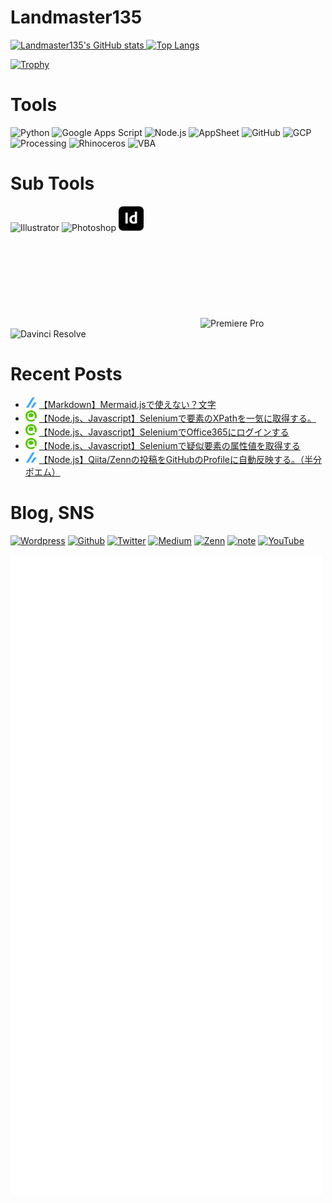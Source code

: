 # Landmaster135

<!-- - 👋 Hi, I’m @Landmaster135
- 👀 I’m interested in ...
- 🌱 I’m currently learning ...
- 💞️ I’m looking to collaborate on ...
- 📫 How to reach me ... -->

<!---
Landmaster135/Landmaster135 is a ✨ special ✨ repository because its `README.md` (this file) appears on your GitHub profile.
You can click the Preview link to take a look at your changes.
--->

<p align="left">
  <a href="https://github.com/anuraghazra/github-readme-stats">
    <img height="150.2em" alt="Landmaster135's GitHub stats" src="https://github-readme-stats.vercel.app/api/?username=Landmaster135&theme=tokyonight&show_icons=true" />
  </a>
  <a href="https://github.com/anuraghazra/github-readme-stats">
    <img height="150.2em" alt="Top Langs" src="https://github-readme-stats.vercel.app/api/top-langs/?username=Landmaster135&layout=compact&theme=tokyonight" />
  </a>
</p>
<p>
  <a href="https://github.com/ryo-ma/github-profile-trophy">
    <img height="100.2em" alt="Trophy" src="https://github-profile-trophy.vercel.app/?username=Landmaster135&theme=dracula&column=7" />
  </a>
</p>

# Tools
<p align="left">
  <img height="40.2em" alt="Python" src="https://www.vectorlogo.zone/logos/python/python-icon.svg">
  <img height="40.2em" alt="Google Apps Script" src="https://upload.wikimedia.org/wikipedia/commons/2/2f/Google_Apps_Script.svg">
  <img height="40.2em" alt="Node.js" src="https://www.vectorlogo.zone/logos/nodejs/nodejs-icon.svg">
  <img height="40.2em" alt="AppSheet" src="https://upload.wikimedia.org/wikipedia/commons/5/52/AppSheet_Logo.svg">
  <img height="40.2em" alt="GitHub" src="https://upload.vectorlogo.zone/logos/github/images/47bfd2d4-712f-4dee-9315-f99c611b7598.svg">
  <img height="40.2em" alt="GCP" src="https://www.vectorlogo.zone/logos/google_cloud/google_cloud-icon.svg">
  <img height="40.2em" alt="Processing" src="https://upload.wikimedia.org/wikipedia/commons/5/59/Processing_Logo_Clipped.svg">
  <img height="40.2em" alt="Rhinoceros" src="https://simpleicons.org/icons/rhinoceros.svg">
  <img height="40.2em" alt="VBA" src="https://www.vectorlogo.zone/logos/microsoft_vb/microsoft_vb-icon.svg">
</p>

# Sub Tools
<p align="left">
  <img height="40.2em" alt="Illustrator" src="https://www.vectorlogo.zone/logos/adobe_illustrator/adobe_illustrator-icon.svg">
  <img height="40.2em" alt="Photoshop" src="">
  <img height="40.2em" alt="InDesign" src="img/subTools/adobeIndesign.svg">
  <svg>
    <use xlink:href="./img/subTools/adobeIndesign.svg"></use>
  </svg>
  <img height="40.2em" alt="Premiere Pro" src="">
  <img height="40.2em" alt="Davinci Resolve" src="">
</p>

# Recent Posts

<!--[START POSTS LIST]-->
- ![](img/zenn.png) [【Markdown】Mermaid.jsで使えない？文字](https://zenn.dev/kinkinbeer135ml/articles/f08ce790091aca)
- ![](img/qiita.png) [【Node.js、Javascript】Seleniumで要素のXPathを一気に取得する。](https://qiita.com/Landmaster135/items/3bf54fad9d1c72b1674d)
- ![](img/qiita.png) [【Node.js、Javascript】SeleniumでOffice365にログインする](https://qiita.com/Landmaster135/items/9d0064e86d42297ea84b)
- ![](img/qiita.png) [【Node.js、Javascript】Seleniumで疑似要素の属性値を取得する](https://qiita.com/Landmaster135/items/c0f26163950425c50167)
- ![](img/zenn.png) [【Node.js】Qiita/Zennの投稿をGitHubのProfileに自動反映する。（半分ポエム）](https://zenn.dev/kinkinbeer135ml/articles/968c7f8a5f0767)
<!--[END POSTS LIST]-->

# Blog, SNS

<p>
  <a href="https://www.endorphinbath.com" target="_blank"><img alt="Wordpress" src="https://img.shields.io/badge/Wordpress-21759B.svg?&style=flat&logo=Wordpress&logoColor=white" /></a>
  <a href="https://github.com/Landmaster135" target="_blank"><img alt="Github" src="https://img.shields.io/badge/GitHub-%2312100E.svg?&style=flat&logo=Github&logoColor=white" /></a>
  <a href="https://twitter.com/penguinbeer1351" target="_blank"><img alt="Twitter" src="https://img.shields.io/badge/twitter-%231DA1F2.svg?&style=flat&logo=twitter&logoColor=white" /></a>
  <a href="https://qiita.com/Landmaster135" target="_blank"><img alt="Medium" src="https://img.shields.io/badge/qiita-55C500.svg?&style=flat&logo=qiita&logoColor=white" /></a>
  <a href="https://zenn.dev/kinkinbeer135ml" target="_blank"><img alt="Zenn" src="https://img.shields.io/badge/Zenn-3EA8FF.svg?&style=flat&logo=Zenn&logoColor=white" /></a>
  <a href="https://note.com/kinkinbeer135ml" target="_blank"><img alt="note" src="https://img.shields.io/badge/note-41C9B4.svg?&style=flat&logo=note&logoColor=white" /></a>
  <a href="https://www.youtube.com/channel/UC95FIAkqzrjyVlg1uWdYzlw" target="_blank"><img alt="YouTube" src="https://img.shields.io/badge/YouTube-FF0000.svg?style=flat&logo=YouTube&logoColor=white" /></a>
</p>

[<img align="left" alt="🐧" src="https://github.com/Landmaster135/Landmaster135/blob/main/github-metrics.svg">]()
